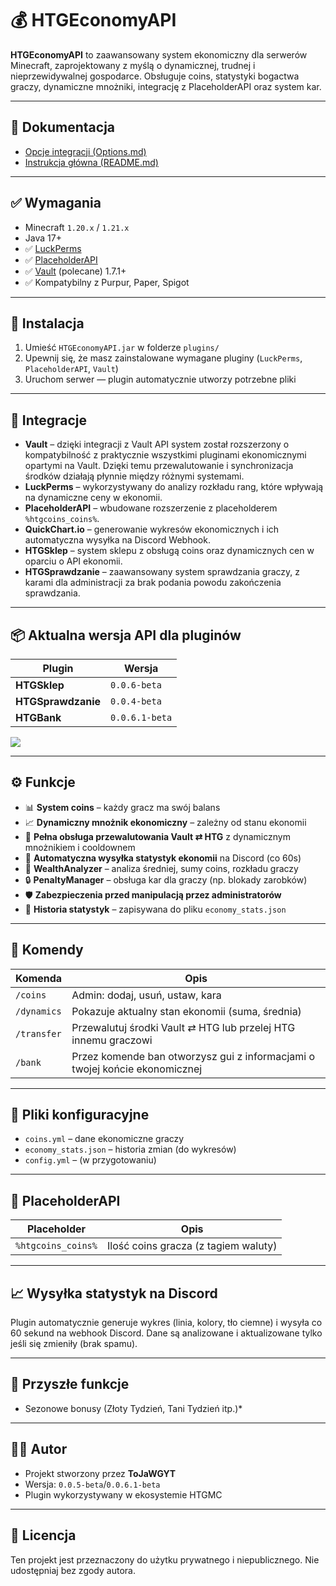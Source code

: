 # 💰 HTGEconomyAPI

**HTGEconomyAPI** to zaawansowany system ekonomiczny dla serwerów Minecraft, zaprojektowany z myślą o dynamicznej, trudnej i nieprzewidywalnej gospodarce. Obsługuje coins, statystyki bogactwa graczy, dynamiczne mnożniki, integrację z PlaceholderAPI oraz system kar.

---

## 📄 Dokumentacja

- [Opcje integracji (Options.md)](Options.md)
- [Instrukcja główna (README.md)](README.md)

---

## ✅ Wymagania

- Minecraft `1.20.x` / `1.21.x`  
- Java 17+  
- ✅ [LuckPerms](https://luckperms.net)  
- ✅ [PlaceholderAPI](https://www.spigotmc.org/resources/placeholderapi.6245/)  
- ✅ [Vault](https://www.spigotmc.org/resources/vault.34315/) (polecane) 1.7.1+  
- ✅ Kompatybilny z Purpur, Paper, Spigot  

---

## 🔧 Instalacja

1. Umieść `HTGEconomyAPI.jar` w folderze `plugins/`  
2. Upewnij się, że masz zainstalowane wymagane pluginy (`LuckPerms`, `PlaceholderAPI`, `Vault`)  
3. Uruchom serwer — plugin automatycznie utworzy potrzebne pliki  

---

## 🔌 Integracje

- **Vault** – dzięki integracji z Vault API system został rozszerzony o kompatybilność z praktycznie wszystkimi pluginami ekonomicznymi opartymi na Vault. Dzięki temu przewalutowanie i synchronizacja środków działają płynnie między różnymi systemami.  
- **LuckPerms** – wykorzystywany do analizy rozkładu rang, które wpływają na dynamiczne ceny w ekonomii.  
- **PlaceholderAPI** – wbudowane rozszerzenie z placeholderem `%htgcoins_coins%`.  
- **QuickChart.io** – generowanie wykresów ekonomicznych i ich automatyczna wysyłka na Discord Webhook.  
- **HTGSklep** – system sklepu z obsługą coins oraz dynamicznych cen w oparciu o API ekonomii.  
- **HTGSprawdzanie** – zaawansowany system sprawdzania graczy, z karami dla administracji za brak podania powodu zakończenia sprawdzania.  

---

## 📦 Aktualna wersja API dla pluginów

| Plugin            | Wersja       |
|-------------------|--------------|
| **HTGSklep**       | `0.0.6-beta` |
| **HTGSprawdzanie** | `0.0.4-beta` |
| **HTGBank** | `0.0.6.1-beta` |

[![](https://jitpack.io/v/WaleonGames/HTGEconomyAPI.svg)](https://jitpack.io/#WaleonGames/HTGEconomyAPI)

---

## ⚙️ Funkcje

- 📊 **System coins** – każdy gracz ma swój balans  
- 📈 **Dynamiczny mnożnik ekonomiczny** – zależny od stanu ekonomii  
- 🔁 **Pełna obsługa przewalutowania Vault ⇄ HTG** z dynamicznym mnożnikiem i cooldownem  
- 📡 **Automatyczna wysyłka statystyk ekonomii** na Discord (co 60s)  
- 🧠 **WealthAnalyzer** – analiza średniej, sumy coins, rozkładu graczy  
- 🔒 **PenaltyManager** – obsługa kar dla graczy (np. blokady zarobków)  
- 🛡️ **Zabezpieczenia przed manipulacją przez administratorów**  
- 🧾 **Historia statystyk** – zapisywana do pliku `economy_stats.json`  

---

## 🔎 Komendy

| Komenda        | Opis                                             |
|----------------|--------------------------------------------------|
| `/coins`       | Admin: dodaj, usuń, ustaw, kara                   |
| `/dynamics`    | Pokazuje aktualny stan ekonomii (suma, średnia)  |
| `/transfer`    | Przewalutuj środki Vault ⇄ HTG lub przelej HTG innemu graczowi |
| `/bank`    | Przez komende ban otworzysz gui z informacjami o twojej końcie ekonomicznej |

---

## 📂 Pliki konfiguracyjne

- `coins.yml` – dane ekonomiczne graczy  
- `economy_stats.json` – historia zmian (do wykresów)  
- `config.yml` – (w przygotowaniu)  

---

## 🧪 PlaceholderAPI

| Placeholder              | Opis                                  |
|--------------------------|----------------------------------------|
| `%htgcoins_coins%`       | Ilość coins gracza (z tagiem waluty)   |

---

## 📈 Wysyłka statystyk na Discord

Plugin automatycznie generuje wykres (linia, kolory, tło ciemne) i wysyła co 60 sekund na webhook Discord. Dane są analizowane i aktualizowane tylko jeśli się zmieniły (brak spamu).

---

## 📌 Przyszłe funkcje

- Sezonowe bonusy (Złoty Tydzień, Tani Tydzień itp.)*

---

## 👨‍💻 Autor

- Projekt stworzony przez **ToJaWGYT**  
- Wersja: `0.0.5-beta`/`0.0.6.1-beta`  
- Plugin wykorzystywany w ekosystemie HTGMC  

---

## 🧾 Licencja

Ten projekt jest przeznaczony do użytku prywatnego i niepublicznego. Nie udostępniaj bez zgody autora.
